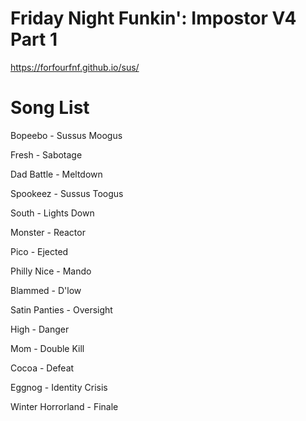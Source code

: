 # Friday Night Funkin': Impostor V4 Part 1

https://forfourfnf.github.io/sus/

# Song List

Bopeebo - Sussus Moogus

Fresh - Sabotage

Dad Battle - Meltdown

Spookeez - Sussus Toogus

South - Lights Down

Monster - Reactor

Pico - Ejected

Philly Nice - Mando

Blammed - D'low

Satin Panties - Oversight

High - Danger

Mom - Double Kill

Cocoa - Defeat

Eggnog - Identity Crisis

Winter Horrorland - Finale